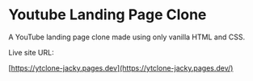 # Youtube Landing Page Clone
A YouTube landing page clone made using only vanilla HTML and CSS.

Live site URL:

[https://ytclone-jacky.pages.dev](https://ytclone-jacky.pages.dev/)
